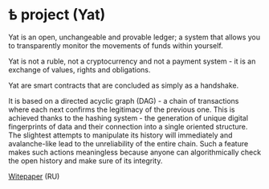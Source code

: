 # ѣ project (Yat)

Yat is an open, unchangeable and provable ledger; a system that allows you to transparently monitor the movements of funds within yourself.

Yat is not a ruble, not a cryptocurrency and not a payment system - it is an exchange of values, rights and obligations.

Yat are smart contracts that are concluded as simply as a handshake.

It is based on a directed acyclic graph (DAG) - a chain of transactions where each next confirms the legitimacy of the previous one. This is achieved thanks to the hashing system - the generation of unique digital fingerprints of data and their connection into a single oriented structure. The slightest attempts to manipulate its history will immediately and avalanche-like lead to the unreliability of the entire chain. Such a feature makes such actions meaningless because anyone can algorithmically check the open history and make sure of its integrity.

[Witepaper]([https://link-url-here.org](https://docs.google.com/document/d/1D9Bzmy1Xcs2aIAcmy3nxzUxe3aocQIFBZN0YtYcR_4g)) (RU)
